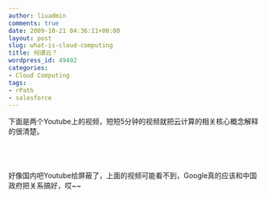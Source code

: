 ```yaml
---
author: liuadmin
comments: true
date: 2009-10-21 04:36:11+00:00
layout: post
slug: what-is-cloud-computing
title: 何谓云？
wordpress_id: 49492
categories:
- Cloud Computing
tags:
- rPath
- salesforce
---
```


下面是两个Youtube上的视频，短短5分钟的视频就把云计算的相关核心概念解释的很清楚。<br /><br /><br /><br /><br />好像国内吧Youtube给屏蔽了，上面的视频可能看不到，Google真的应该和中国政府把关系搞好，哎~~
